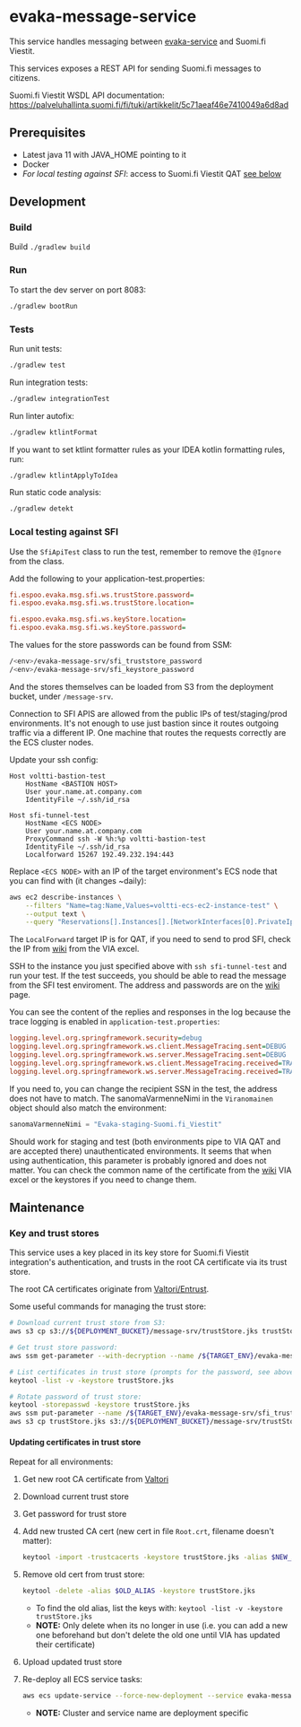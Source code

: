 <!--
SPDX-FileCopyrightText: 2017-2020 City of Espoo

SPDX-License-Identifier: LGPL-2.1-or-later
-->

# evaka-message-service

This service handles messaging between [evaka-service](../service/README.md) and Suomi.fi Viestit.

This services exposes a REST API for sending Suomi.fi messages to citizens.

Suomi.fi Viestit WSDL API documentation: <https://palveluhallinta.suomi.fi/fi/tuki/artikkelit/5c71aeaf46e7410049a6d8ad>

## Prerequisites

- Latest java 11 with JAVA_HOME pointing to it
- Docker
- *For local testing against SFI*: access to Suomi.fi Viestit QAT [see below](#Local-testing-against-SFI)

## Development

### Build

Build `./gradlew build`

### Run

To start the dev server on port 8083:

```sh
./gradlew bootRun
```

### Tests

Run unit tests:

```sh
./gradlew test
```

Run integration tests:

```sh
./gradlew integrationTest
```

Run linter autofix:

```sh
./gradlew ktlintFormat
```

If you want to set ktlint formatter rules as your IDEA kotlin formatting rules, run:

```sh
./gradlew ktlintApplyToIdea
```

Run static code analysis:

```sh
./gradlew detekt
```

### Local testing against SFI

Use the `SfiApiTest` class to run the test, remember to remove the `@Ignore` from the class.

Add the following to your application-test.properties:

```ini
fi.espoo.evaka.msg.sfi.ws.trustStore.password=
fi.espoo.evaka.msg.sfi.ws.trustStore.location=

fi.espoo.evaka.msg.sfi.ws.keyStore.location=
fi.espoo.evaka.msg.sfi.ws.keyStore.password=
```

The values for the store passwords can be found from SSM:

```sh
/<env>/evaka-message-srv/sfi_truststore_password
/<env>/evaka-message-srv/sfi_keystore_password
```

And the stores themselves can be loaded from S3 from the deployment bucket, under `/message-srv`.

Connection to SFI APIS are allowed from the public IPs of test/staging/prod environments. It's not enough to
use just bastion since it routes outgoing traffic via a different IP. One machine that routes the requests correctly
are the ECS cluster nodes.

Update your ssh config:

```ssh-config
Host voltti-bastion-test
    HostName <BASTION HOST>
    User your.name.at.company.com
    IdentityFile ~/.ssh/id_rsa

Host sfi-tunnel-test
    HostName <ECS NODE>
    User your.name.at.company.com
    ProxyCommand ssh -W %h:%p voltti-bastion-test
    IdentityFile ~/.ssh/id_rsa
    Localforward 15267 192.49.232.194:443
```

Replace `<ECS NODE>` with an IP of the target environment's ECS node that
you can find with (it changes ~daily):

```sh
aws ec2 describe-instances \
    --filters "Name=tag:Name,Values=voltti-ecs-ec2-instance-test" \
    --output text \
    --query "Reservations[].Instances[].[NetworkInterfaces[0].PrivateIpAddress][0]"
```

The `LocalForward` target IP is for QAT, if you need to send to prod SFI, check the IP from [wiki](https://voltti.atlassian.net/wiki/spaces/EVAKA/pages/852328491/Suomi.fi+Viestit+k+ytt+notto)
from the VIA excel.

SSH to the instance you just specified above with `ssh sfi-tunnel-test` and run your test. If the test succeeds, you should be
able to read the message from the SFI test enviroment. The address and passwords are on the  [wiki](https://voltti.atlassian.net/wiki/spaces/EVAKA/pages/852328491/Suomi.fi+Viestit+k+ytt+notto)
page.

You can see the content of the replies and responses in the log because the trace logging is enabled in `application-test.properties`:

```ini
logging.level.org.springframework.security=debug
logging.level.org.springframework.ws.client.MessageTracing.sent=DEBUG
logging.level.org.springframework.ws.server.MessageTracing.sent=DEBUG
logging.level.org.springframework.ws.client.MessageTracing.received=TRACE
logging.level.org.springframework.ws.server.MessageTracing.received=TRACE
```

If you need to, you can change the recipient SSN in the test, the address does not have to match. The sanomaVarmenneNimi
in the `Viranomainen` object should also match the environment:

```kotlin
sanomaVarmenneNimi = "Evaka-staging-Suomi.fi_Viestit"
```

Should work for staging and test (both environments pipe to VIA QAT and are accepted there) unauthenticated environments.
It seems that when using authentication, this parameter is probably ignored and does not matter. You can check the common
name of the certificate from the [wiki](https://voltti.atlassian.net/wiki/spaces/EVAKA/pages/852328491/Suomi.fi+Viestit+k+ytt+notto)
 VIA excel or the keystores if you need to change them.

## Maintenance

### Key and trust stores

This service uses a key placed in its key store for Suomi.fi Viestit integration's
authentication, and trusts in the root CA certificate via its trust store.

The root CA certificates originate from [Valtori/Entrust](https://valtori.fi/yhteinen-integraatioalusta-via-julkiset-varmenteet).

Some useful commands for managing the trust store:

```sh
# Download current trust store from S3:
aws s3 cp s3://${DEPLOYMENT_BUCKET}/message-srv/trustStore.jks trustStore.jks

# Get trust store password:
aws ssm get-parameter --with-decryption --name /${TARGET_ENV}/evaka-message-srv/sfi_truststore_password --query 'Parameter.Value' --output text

# List certificates in trust store (prompts for the password, see above):
keytool -list -v -keystore trustStore.jks

# Rotate password of trust store:
keytool -storepasswd -keystore trustStore.jks
aws ssm put-parameter --name /${TARGET_ENV}/evaka-message-srv/sfi_truststore_password --value 'supersecretpassword' --type SecureString --overwrite
aws s3 cp trustStore.jks s3://${DEPLOYMENT_BUCKET}/message-srv/trustStore.jks
```

#### Updating certificates in trust store

Repeat for all environments:

1. Get new root CA certificate from [Valtori](https://valtori.fi/yhteinen-integraatioalusta-via-julkiset-varmenteet)
1. Download current trust store
1. Get password for trust store
1. Add new trusted CA cert (new cert in file `Root.crt`, filename doesn't matter):

    ```sh
    keytool -import -trustcacerts -keystore trustStore.jks -alias $NEW_ALIAS -file Root.crt
    ```

1. Remove old cert from trust store:

    ```sh
    keytool -delete -alias $OLD_ALIAS -keystore trustStore.jks
    ```

    - To find the old alias, list the keys with: `keytool -list -v -keystore trustStore.jks`
    - **NOTE:** Only delete when its no longer in use (i.e. you can add a new one beforehand but don't delete the old one until VIA has updated their certificate)
1. Upload updated trust store
1. Re-deploy all ECS service tasks:

    ```sh
    aws ecs update-service --force-new-deployment --service evaka-message-srv --cluster voltti-ecs-cluster-$ENV
    ```

    - **NOTE:** Cluster and service name are deployment specific
